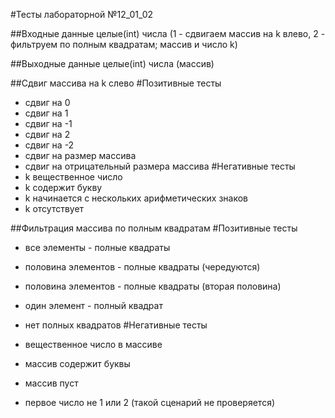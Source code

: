 #Тесты лабораторной №12_01_02

##Входные данные
целые(int) числа
(1 - сдвигаем массив на k влево, 2 - фильтруем по полным квадратам; массив и число k)

##Выходные данные
целые(int) числа
(массив)

##Сдвиг массива на k слево
#Позитивные тесты
- сдвиг на 0
- сдвиг на 1
- сдвиг на -1
- сдвиг на 2
- сдвиг на -2
- сдвиг на размер массива
- сдвиг на отрицательный размера массива
#Негативные тесты
- k вещественное число
- k содержит букву
- k начинается с нескольких арифметических знаков
- k отсутствует

##Фильтрация массива по полным квадратам
#Позитивные тесты
- все элементы - полные квадраты
- половина элементов - полные квадраты (чередуются)
- половина элементов - полные квадраты (вторая половина)
- один элемент - полный квадрат
- нет полных квадратов
#Негативные тесты
- вещественное число в массиве
- массив содержит буквы
- массив пуст

- первое число не 1 или 2 (такой сценарий не проверяется)